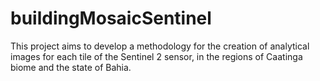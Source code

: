 # buildingMosaicSentinel
This project aims to develop a methodology for the creation of analytical images for each tile of the Sentinel 2 sensor, in the regions of Caatinga biome and the state of Bahia.
